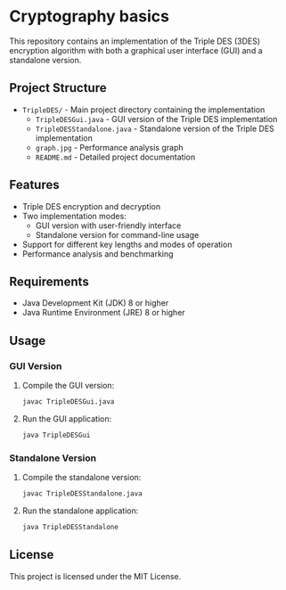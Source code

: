 # Cryptography basics

This repository contains an implementation of the Triple DES (3DES) encryption algorithm with both a graphical user interface (GUI) and a standalone version.

## Project Structure

- `TripleDES/` - Main project directory containing the implementation
  - `TripleDESGui.java` - GUI version of the Triple DES implementation
  - `TripleDESStandalone.java` - Standalone version of the Triple DES implementation
  - `graph.jpg` - Performance analysis graph
  - `README.md` - Detailed project documentation

## Features

- Triple DES encryption and decryption
- Two implementation modes:
  - GUI version with user-friendly interface
  - Standalone version for command-line usage
- Support for different key lengths and modes of operation
- Performance analysis and benchmarking

## Requirements

- Java Development Kit (JDK) 8 or higher
- Java Runtime Environment (JRE) 8 or higher

## Usage

### GUI Version

1. Compile the GUI version:
   ```bash
   javac TripleDESGui.java
   ```

2. Run the GUI application:
   ```bash
   java TripleDESGui
   ```

### Standalone Version

1. Compile the standalone version:
   ```bash
   javac TripleDESStandalone.java
   ```

2. Run the standalone application:
   ```bash
   java TripleDESStandalone
   ```

## License

This project is licensed under the MIT License.
